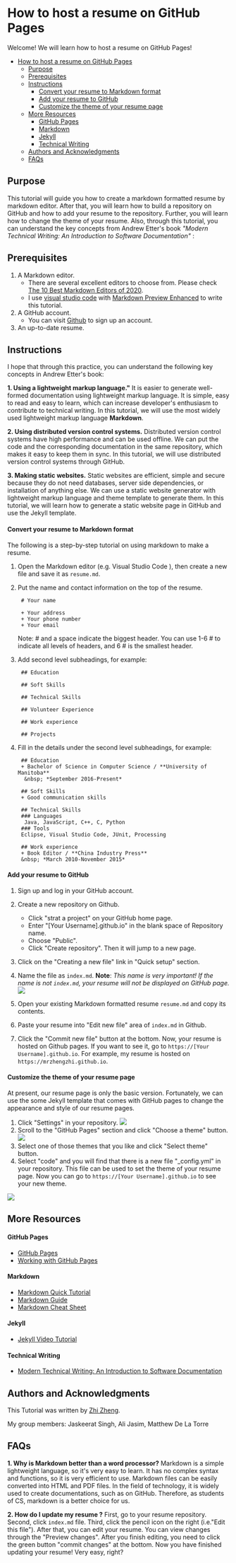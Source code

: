 # How to host a resume on GitHub Pages
Welcome! We will learn how to host a resume on GitHub Pages!
- [How to host a resume on GitHub Pages](#how-to-host-a-resume-on-github-pages)
  - [Purpose](#purpose)
  - [Prerequisites](#prerequisites)
  - [Instructions](#instructions)
      - [Convert your resume to Markdown format](#convert-your-resume-to-markdown-format)
      - [Add your resume to GitHub](#add-your-resume-to-github)
      - [Customize the theme of your resume page](#customize-the-theme-of-your-resume-page)
  - [More Resources](#more-resources)
      - [GitHub Pages](#github-pages)
      - [Markdown](#markdown)
      - [Jekyll](#jekyll)
      - [Technical Writing](#technical-writing)
  - [Authors and Acknowledgments](#authors-and-acknowledgments)
  - [FAQs](#faqs)
     

## Purpose
This tutorial will guide you how to create a markdown formatted resume by markdown editor. After that, you will learn how to build a repository on GitHub and how to add your resume to the repository. Further, you will learn how to change the theme of your resume. 
Also, through this tutorial, you can understand the key concepts from Andrew Etter's book *"Modern Technical Writing: An Introduction to Software Documentation"* :

## Prerequisites
1. A Markdown editor.
   + There are several excellent editors to choose from. Please check [The 10 Best Markdown Editors of 2020](https://www.shopify.com/partners/blog/10-of-the-best-markdown-editors).
   + I use [visual studio code](https://code.visualstudio.com/) with [Markdown Preview Enhanced](https://marketplace.visualstudio.com/items?itemName=shd101wyy.markdown-preview-enhanced) to write this tutorial.
2. A GitHub account.
   + You can visit [Github](https://github.com/) to sign up an account.
3. An up-to-date resume.


## Instructions
I hope that through this practice, you can understand the following key concepts in Andrew Etter's book: 

 **1. Using a lightweight markup language."** It is easier to generate well-formed documentation using lightweight markup language. It is simple, easy to read and easy to learn, which can increase developer's enthusiasm to contribute to technical writing. In this tutorial, we will use the most widely used lightweight markup language **Markdown**. 

 **2. Using distributed version control systems.**  Distributed version control systems have high performance and can be used offline. We can put the code and the corresponding documentation in the same repository, which makes it easy to keep them in sync. In this tutorial, we will use distributed version control systems through GitHub.

 **3. Making static websites.** Static websites are efficient, simple and secure because they do not need databases, server side dependencies, or installation of anything else. We can use a static website generator with lightweight markup language and theme template to generate them. In this tutorial, we will learn how to generate a static website page in GitHub and use the Jekyll template.


#### Convert your resume to Markdown format

The following is a step-by-step tutorial on using markdown to make a resume.

1. Open the Markdown editor (e.g. Visual Studio Code ), then create a new file and save it as `resume.md`.
   
2. Put the name and contact information on the top of the resume.
   ```
    # Your name

    + Your address
    + Your phone number
    + Your email

   ```
   Note: # and a space indicate  the biggest header. You can use 1-6 # to indicate  all levels of headers, and 6 # is the smallest header.
   
3. Add second level subheadings, for example:
   
   ```
    ## Education

    ## Soft Skills

    ## Technical Skills

    ## Volunteer Experience

    ## Work experience

    ## Projects

   ```

4. Fill in the details under the second level subheadings, for example:

   ```
    ## Education
    + Bachelor of Science in Computer Science / **University of Manitoba**
     &nbsp; *September 2016-Present* 

    ## Soft Skills
    + Good communication skills

    ## Technical Skills
    ### Languages
     Java, JavaScript, C++, C, Python
    ### Tools
    Eclipse, Visual Studio Code, JUnit, Processing

    ## Work experience
    + Book Editor / **China Industry Press**
    &nbsp; *March 2010-November 2015* 

   ```

  #### Add your resume to GitHub
  1. Sign up and log in your GitHub account.

  2. Create a new repository on Github.
     * Click "strat a project" on your GitHub home page.
     * Enter "[Your Username].github.io" in the blank space of Repository name.
     * Choose "Public".
     * Click "Create repository". Then it will jump to a new page.
  3. Click on the "Creating a new file" link in "Quick setup" section.
  4. Name the file as `index.md`. 
   **Note**: *This name is very important! If the name is not `index.md`, your resume will not be displayed on GitHub page.*
  ![](images/createindexmd.gif)
  
  5. Open your existing Markdown formatted resume `resume.md` and copy its contents.
  6. Paste your resume into "Edit new file" area of `index.md` in Github.
  7. Click the "Commit new file" button at the bottom.
   Now, your resume is hosted on Github pages. If you want to see it, go to `https://[Your Username].github.io`. For example, my resume is hosted on `https://mrzhengzhi.github.io`.

   #### Customize the theme of your resume page
At present, our resume page is only the basic version. Fortunately, we can use the some Jekyll template that comes with GitHub pages to change the appearance and style of our resume pages.
  1. Click  "Settings" in your repository.
   ![](images/settings.png)
  2. Scroll to the "GitHub Pages" section and click "Choose a theme" button.
   ![](images/choosetheme.png)
  3. Select one of those themes that you like and click "Select theme" button.
  4. Select "code" and you will find that there is a new file "_config.yml" in your repository. This file can be used to set the theme of your resume page. Now you can go to `https://[Your Username].github.io` to see your new theme.

![](images/resume.gif)

   
## More Resources
#### GitHub Pages
+ [GitHub Pages](https://pages.github.com/)
+ [Working with GitHub Pages](https://docs.github.com/en/free-pro-team@latest/github/working-with-github-pages)
#### Markdown
+ [Markdown Quick Tutorial](https://helloacm.com/markdown-markup-language-quick-tutorial/)
+ [Markdown Guide](https://www.markdownguide.org/getting-started)
+ [Markdown Cheat Sheet](https://www.markdownguide.org/cheat-sheet)
#### Jekyll
+ [Jekyll Video Tutorial](https://www.youtube.com/playlist?list=PLLAZ4kZ9dFpOPV5C5Ay0pHaa0RJFhcmcB)
#### Technical Writing
+ [Modern Technical Writing: An Introduction to Software Documentation](https://www.amazon.ca/Modern-Technical-Writing-Introduction-Documentation-ebook/dp/B01A2QL9SS)

## Authors and Acknowledgments
This Tutorial was written by [Zhi Zheng](https://github.com/mrzhengzhi).


My group members:
 Jaskeerat Singh, Ali Jasim, Matthew De La Torre



## FAQs
**1. Why is Markdown better than a word processor?**
Markdown is a simple lightweight language, so it's very easy to learn. It has no complex syntax and functions, so it is very efficient to use. Markdown files can be easily converted into HTML and PDF files. In the field of technology, it is widely used to create documentations, such as on GitHub. Therefore, as students of CS, markdown is a better choice for us.

**2. How do I update my resume ?**
First, go to your resume repository. Second, click `index.md` file. Third, click the pencil icon on the right (i.e."Edit this file"). After that, you can edit your resume. You can view changes through the "Preview changes". After you finish editing, you need to click the green button "commit changes" at the bottom. Now you have finished updating your resume! Very easy, right?
